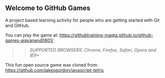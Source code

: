 ## Welcome to GitHub Games

A project based learning activity for people who are getting started with Git and GitHub.

You can play the game at: https://githubtraining-maqta.github.io/github-games-ajayanand0801/ 

>> _*SUPPORTED BROWSERS*: Chrome, Firefox, Safari, Opera and IE9+_

This fun open source game was cloned from: https://github.com/jakesgordon/javascript-tetris
